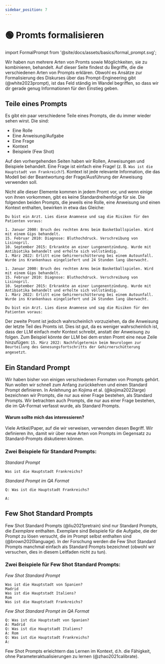 ```yaml
---
sidebar_position: 7
---
```


# 🟢 Promts formalisieren

import FormalPrompt from '@site/docs/assets/basics/formal_prompt.svg';

<div style={{textAlign: 'center'}}>
  <FormalPrompt style={{width:"100%",height:"300px",verticalAlign:"top"}}/>
</div>


Wir haben nun mehrere Arten von Promts sowie Möglichkeiten, sie zu kombinieren, behandelt. Auf dieser Seite findest du Begriffe, die die verschiedenen Arten von Prompts erklären. Obwohl es Ansätze zur Formalisierung des Diskurses über das Prompt-Engineering gibt (@white2023prompt), ist das Feld ständig im Wandel begriffen, so dass wir dir gerade genug Informationen für den Einstieg geben.

## Teile eines Prompts

Es gibt ein paar verschiedene Teile eines Prompts, die du immer wieder sehen wirst. Die sind:

- Eine Rolle
- Eine Anweisung/Aufgabe
- Eine Frage
- Kontext
- Beispiele (Few Shot)

Auf den vorhergehenden Seiten haben wir Rollen, Anweisungen und Beispiele behandelt. Eine Frage ist einfach eine Frage! (z. B. `Was ist die Hauptstadt von Frankreich?`). Kontext ist jede relevante Information, die das Modell bei der Beantwortung der Frage/Ausführung der Anweisung verwenden soll.

Nicht alle dieser Elemente kommen in jedem Promt vor, und wenn einige von ihnen vorkommen, gibt es keine Standardreihenfolge für sie. Die folgenden beiden Prompts, die jeweils eine Rolle, eine Anweisung und einen Kontext enthalten, bewirken in etwa das Gleiche:

```text
Du bist ein Arzt. Lies diese Anamnese und sag die Risiken für den Patienten voraus:

1. Januar 2000: Bruch des rechten Arms beim Basketballspielen. Wird mit einem Gips behandelt.
15. Februar 2010: Diagnose: Bluthochdruck. Verschreibung von Lisinopril.
10. September 2015: Erkrankte an einer Lungenentzündung. Wurde mit Antibiotika behandelt und erholte sich vollständig.
1. März 2022: Erlitt eine Gehirnerschütterung bei einem Autounfall. Wurde ins Krankenhaus eingeliefert und 24 Stunden lang überwacht.
```

```text
1. Januar 2000: Bruch des rechten Arms beim Basketballspielen. Wird mit einem Gips behandelt.
15. Februar 2010: Diagnose: Bluthochdruck. Verschreibung von Lisinopril.
10. September 2015: Erkrankte an einer Lungenentzündung. Wurde mit Antibiotika behandelt und erholte sich vollständig.
1. März 2022: Erlitt eine Gehirnerschütterung bei einem Autounfall. Wurde ins Krankenhaus eingeliefert und 24 Stunden lang überwacht.

Du bist ein Arzt. Lies diese Anamnese und sag die Risiken für den Patienten voraus:
```

Der zweite Promt ist jedoch wahrscheinlich vorzuziehen, da die Anweisung der letzte Teil des Promts ist. Dies ist gut, da es weniger wahrscheinlich ist, dass der LLM einfach mehr Kontext schreibt, anstatt der Anweisung zu folgen. Zum Beispiel könnte der LLM bei dem ersten Promt eine neue Zeile hinzufügen: `15. März 2022: Nachfolgetermin beim Neurologen zur Beurteilung des Genesungsfortschritts der Gehirnerschütterung angesetzt`.


## Ein Standard Prompt

Wir haben bisher von einigen verschiedenen Formaten von Prompts gehört. Nun wollen wir schnell zum Anfang zurückkehren und einen Standard Prompt definieren. In Anlehnung an Kojima et al. (@kojima2022large) bezeichnen wir Prompts, die nur aus einer Frage bestehen, als Standard Prompts. Wir betrachten auch Prompts, die nur aus einer Frage bestehen, die im QA-Format verfasst wurde, als Standard Prompts.

#### Warum sollte mich das interessieren?

Viele Artikel/Paper, auf die wir verweisen, verwenden diesen Begriff. Wir definieren ihn, damit wir über 
neue Arten von Prompts im Gegensatz zu Standard-Prompts diskutieren können. 

### Zwei Beispiele für Standard Prompts:


_Standard Prompt_
```
Was ist die Hauptstadt Frankreichs?
```

_Standard Prompt im QA Format_
```
Q: Was ist die Hauptstadt Frankreichs?

A:
```

## Few Shot Standard Prompts

Few Shot Standard Prompts (@liu2021pretrain) sind nur Standard Prompts, die _Exemplare_
enthalten. Exemplare sind Beispiele für die Aufgabe, die der Prompt zu lösen versucht, 
die im Prompt selbst enthalten sind (@brown2020language). In der Forschung werden die Few Shot Standard Prompts 
manchmal einfach als Standard Prompts bezeichnet (obwohl wir versuchen, dies in diesem Leitfaden nicht zu tun).

### Zwei Beispiele für Few Shot Standard Prompts:

_Few Shot Standard Prompt_

```
Was ist die Hauptstadt von Spanien?
Madrid
Was ist die Hauptstadt Italiens?
Rom
Was ist die Hauptstadt Frankreichs?
```

_Few Shot Standard Prompt im QA Format_
```
Q: Was ist die Hauptstadt von Spanien?
A: Madrid
Q: Was ist die Hauptstadt Italiens?
A: Rom
Q: Was ist die Hauptstadt Frankreichs?
A:
```

Few Shot Prompts erleichtern das Lernen im Kontext, d.h. die Fähigkeit, ohne Parameteraktualisierungen zu lernen (@zhao2021calibrate).
